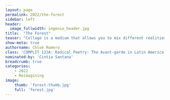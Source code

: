 ```yaml
---
layout: page
permalink: 2022/the-forest
sidebar: left
header:
  image_fullwidth: ingenio_header.jpg
title:  "The Forest"
teaser: "Collage is a medium that allows you to mix different realities. I’ve always been enchanted by the forest and think that it’s a place where anything can be found. Through this digital collage, I incorporated cutouts from a various array of magazines, with the hope of portraying an ambience that is confusing but enticing at the same time. The forest is magical! There is so much hidden in the spaces of nature we transit through. "
show-meta: true
authorname: Chloé Romero
class: 'COMPLIT 122A: Radical Poetry: The Avant-garde in Latin America and Spain (ILAC 122A)'
nominated-by: 'Cintia Santana'
breadcrumb: true
categories:
    - 2022
    - Reimagining
image:
    thumb: 'forest-thumb.jpg'
    full: 'forest.jpg'
---
```

